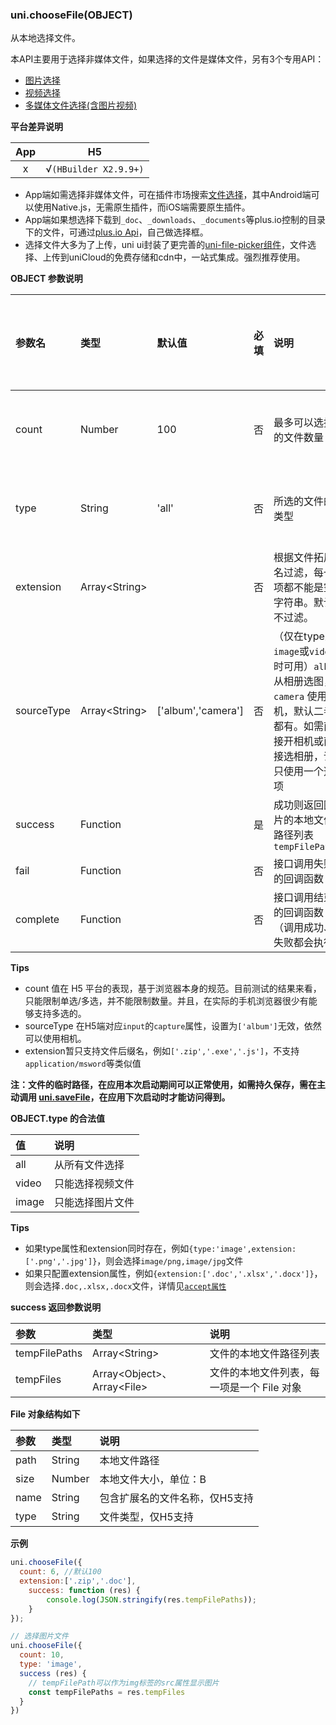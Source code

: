 ### uni.chooseFile(OBJECT)
从本地选择文件。

本API主要用于选择非媒体文件，如果选择的文件是媒体文件，另有3个专用API：
- [图片选择](https://uniapp.dcloud.io/api/media/image?id=chooseimage)
- [视频选择](https://uniapp.dcloud.io/api/media/video?id=choosevideo)
- [多媒体文件选择(含图片视频)](https://uniapp.dcloud.io/api/media/video?id=choosemedia)

**平台差异说明**

|App|H5|
|:-:|:-:|
|x|√`(HBuilder X2.9.9+)`|

- App端如需选择非媒体文件，可在插件市场搜索[文件选择](https://ext.dcloud.net.cn/search?q=文件选择)，其中Android端可以使用Native.js，无需原生插件，而iOS端需要原生插件。
- App端如果想选择下载到`_doc`、`_downloads`、`_documents`等plus.io控制的目录下的文件，可通过[plus.io Api](https://www.html5plus.org/doc/zh_cn/io.html)，自己做选择框。
- 选择文件大多为了上传，uni ui封装了更完善的[uni-file-picker组件](https://ext.dcloud.net.cn/plugin?id=4079)，文件选择、上传到uniCloud的免费存储和cdn中，一站式集成。强烈推荐使用。

**OBJECT 参数说明**

|参数名|类型|默认值|必填|说明|平台差异说明|
|:-|:-|:-|:-|:-|:-|
|count|Number|100|否|最多可以选择的文件数量|见下方说明|
|type|String|'all'|否|所选的文件的类型|见下方说明|
|extension|Array&lt;String&gt;||否|根据文件拓展名过滤，每一项都不能是空字符串。默认不过滤。|见下方说明|
|sourceType|Array&lt;String&gt;|['album','camera']|否|（仅在type为`image`或`video`时可用）`album` 从相册选图，`camera` 使用相机，默认二者都有。如需直接开相机或直接选相册，请只使用一个选项||
|success|Function||是|成功则返回图片的本地文件路径列表 `tempFilePaths`||
|fail|Function||否|接口调用失败的回调函数||
|complete|Function||否|接口调用结束的回调函数（调用成功、失败都会执行）|&nbsp;|

**Tips**

- count 值在 H5 平台的表现，基于浏览器本身的规范。目前测试的结果来看，只能限制单选/多选，并不能限制数量。并且，在实际的手机浏览器很少有能够支持多选的。
- sourceType 在H5端对应`input`的`capture`属性，设置为`['album']`无效，依然可以使用相机。
- extension暂只支持文件后缀名，例如`['.zip','.exe','.js']`，不支持`application/msword`等类似值

**注：文件的临时路径，在应用本次启动期间可以正常使用，如需持久保存，需在主动调用 [uni.saveFile](api/file/file?id=savefile)，在应用下次启动时才能访问得到。**

**OBJECT.type 的合法值**

|值|说明|
|:-|:-|
|all|从所有文件选择|
|video|只能选择视频文件|
|image|只能选择图片文件|

**Tips**

- 如果type属性和extension同时存在，例如`{type:'image',extension:['.png','.jpg']}`，则会选择`image/png,image/jpg`文件
- 如果只配置extension属性，例如`{extension:['.doc','.xlsx','.docx']}`，则会选择`.doc,.xlsx,.docx`文件，详情见[`accept属性`](https://developer.mozilla.org/zh-CN/docs/Web/HTML/Attributes/accept)


**success 返回参数说明**

|参数|类型|说明|
|:-|:-|:-|
|tempFilePaths|Array&lt;String&gt;|文件的本地文件路径列表|
|tempFiles|Array&lt;Object&gt;、Array&lt;File&gt;|文件的本地文件列表，每一项是一个 File 对象|

**File 对象结构如下**

|参数|类型|说明|
|:-|:-|:-|
|path|String|本地文件路径|
|size|Number|本地文件大小，单位：B|
|name|String|包含扩展名的文件名称，仅H5支持|
|type|String|文件类型，仅H5支持|

**示例**

```javascript
uni.chooseFile({
  count: 6, //默认100
  extension:['.zip','.doc'],
	success: function (res) {
		console.log(JSON.stringify(res.tempFilePaths));
	}
});

// 选择图片文件
uni.chooseFile({
  count: 10,
  type: 'image',
  success (res) {
    // tempFilePath可以作为img标签的src属性显示图片
    const tempFilePaths = res.tempFiles
  }
})
```
